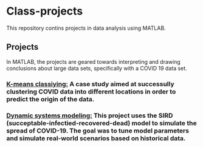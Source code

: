 # Class-projects
This repository contins projects in data analysis using MATLAB. 

## Projects
In MATLAB, the projects are geared towards interpreting and drawing conclusions about large data sets, specifically with a COVID 19 data set.

### **[K-means classiying:](https://github.com/rfandozzi/MATLAB-projects/tree/rfandozzi-k-means)** A case study aimed at successully clustering COVID data into different locations in order to predict the origin of the data.

### **[Dynamic systems modeling:](https://github.com/rfandozzi/MATLAB-projects/tree/rfandozzi-dynamic-systems-modeling)** This project uses the SIRD (succeptable-infectied-recovered-dead) model to simulate the spread of COVID-19. The goal was to tune model parameters and simulate real-world scenarios based on historical data.
